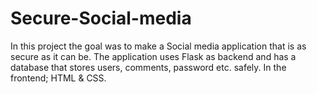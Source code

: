 # Secure-Social-media
In this project the goal was to make a Social media application that is as secure as it can be. The application uses Flask as backend and has a database that stores users, comments, password etc. safely. In the frontend; HTML & CSS.
